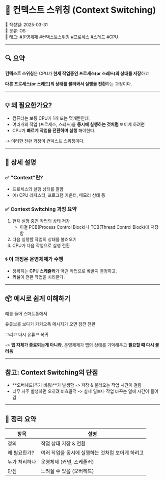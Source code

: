 # 📘 컨텍스트 스위칭 (Context Switching)

📅 작성일: 2025-03-31  
📂 분류: OS  
🔖 태그: #운영체제 #컨텍스트스위칭 #프로세스 #스레드 #CPU

---

## 🔍 요약

**컨텍스트 스위칭**은 CPU가 **현재 작업중인 프로세스(or 스레드)의 상태를 저장**하고

**다른 프로세스(or 스레드)의 상태를 불러와서 실행을 전환**하는 과정이다.

---

## 💡 왜 필요한가요?

- 컴퓨터는 보통 CPU가 1개 또는 몇개뿐인데,
- 여러개의 작업 (프로세스, 스레드)을 **동시에 실행하는 것처럼** 보이게 하려면
- CPU가 **빠르게 작업을 전환하며 실행** 해야한다.

-> 이러한 전환 과정이 컨텍스트 스위칭이다.

---

## 🧠 상세 설명

### ✅ "Context"란?

- 프로세스의 실행 상태를 말함
- 예) CPU 레지스터, 프로그램 카운터, 메모리 상태 등

### ✅ Context Switching 과정 요약

1. 현재 실행 중인 작업의 상태 저장
    - 이걸 PCB(Process Control Block)나 TCB(Thread Control Block)에 저장함
2. 다음 실행할 작업의 상태를 불러오기
3. CPU가 다음 작업으로 실행 전환

### 🌀 이 과정은 운영체제가 수행

- 정확히는 **CPU 스케줄러**가 어떤 작업으로 바꿀지 결정하고,
- **커널**이 전환 작업을 처리한다.

---

## 📦 예시로 쉽게 이해하기

예를 들어 스마트폰에서

유튜브를 보다가 카카오톡 메시지가 오면 잠깐 전환

그리고 다시 유튜브 복귀

-> **앱 자체가 종료되는게 아니라**, 운영체제가 앱의 상태를 기억해두고 **필요할 때 다시 불러옴**

---

## 참고: Context Switching의 단점

- **오버헤드(추가 비용)**가 발생함
    -> 저장 & 불러오는 작업 시간이 걸림
- 너무 자주 발생하면 오히려 비효율적
    -> 실제 일보다 작업 바꾸는 일에 시간이 들어감

---

## 📘 정리 요약

| 항목         | 설명 |
|--------------|------|
| 정의         | 작업 상태 저장 & 전환 |
| 왜 필요한가? | 여러 작업을 동시에 실행하는 것처럼 보이게 하려고 |
| 누가 처리하나 | 운영체제 (커널, 스케줄러) |
| 단점         | 느려질 수 있음 (오버헤드) |